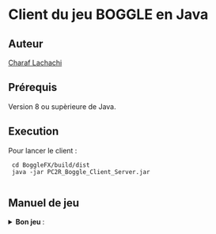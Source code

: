 # Client du jeu BOGGLE en Java

## Auteur 
[Charaf Lachachi](https://github.com/CharafLachachi)

## Prérequis 
Version 8 ou supèrieure de Java. 

## Execution
Pour lancer le client : 
```
 cd BoggleFX/build/dist
 java -jar PC2R_Boggle_Client_Server.jar
 
```

## Manuel de jeu

<details>
  <summary>
     <strong>Bon jeu </strong>:
  </summary>
  <ul>
		  <img src="https://user-images.githubusercontent.com/13594921/39891402-c478b9fa-549d-11e8-9b9b-cf5e9eb02b47.png"/>

	  
   <li>
    	ZONE 1 : lors de l’ouverture de l’application, la première chose à faire est d’introduire l’adresse IP du serveur et le port d’écoute, ces derniers par défaut sont à 127.0.0.1 :2018, et aussi le pseudo du joueur. Une fois le bouton « LogIn » appuyé l’application se connecte au serveur. Pour se déconnecter le bouton « LogOut » permet d’envoyer le message « SORT/user ».
   </li>
   <li>
	ZONE 2 : une fois le joueur connecté, le serveur envoie les 16 lettres du tirage qui sont affichées dans la grille. Le joueur peut choisir l’ensemble des lettres du mot souhaité en sélectionnant chaque lettre, le bouton « Submit word » permet d’envoyer la sélection au serveur pour vérification. Le joueur peut aussi décider un nouveau mot pendant la réflexion en cliquant sur le bouton « New Word » cela réinitialise les lettres sélectionnées. 
Une possibilité de triche a été introduite dans l’application, en cliquant sur le bouton « Proposition », le client reçoit des propositions de mots correcte selon le tirage et cela en se basant sur un dictionnaire et un algorithme de résolution de la grille.  
Cette zone contient aussi un « Timer » initialisé selon la durée d’un tour paramétrée dans le serveur. Vu que le protocole ne spécifié aucune commande pour le timer nous avons ajouté la commande « TIMER/durée ».
   </li>
   <li>
	ZONE 3 : Les joueurs connectés peuvent communiquer entre eux via le chat en mode privé ou public, Une liste dans la « zone 4 » permet de sélectionner « All » pour un message public ou le pseudo d’un joueur pour un message privé. Par défaut les messages sont en mode public.
   </li>
   <li>
	ZONE 4 : Contient la liste des joueurs connectés pendant la session, et sert aussi à la sélection d’un joueur ou All pour l’envoie des messages de chat. Pour connaitre les joueurs déjà connectés nous avons ajouté au protocole la commande « CONNEDTEDPLAYERS/user1/userN » qui est envoie au nouveau joueur juste après la connexion.
    </li>
   <li>
	 ZONE 5 : A la fin de chaque le score envoyé par le serveur est affiché dans cette liste.
   </li>
   <li>
	ZONE 6 : Après la vérification du mot proposé par le joueur, si le mot est validé par le serveur, ce dernier est ajouté à la liste « Valid words » 
   </li>
   <li>
	ZONE 7 : Cette zone à ajouté spécialement pour le debug afin de voir et comprendre les messages échangés entre le client et le serveur et vice versa.
   </li>
    
  </ul>
</details>
